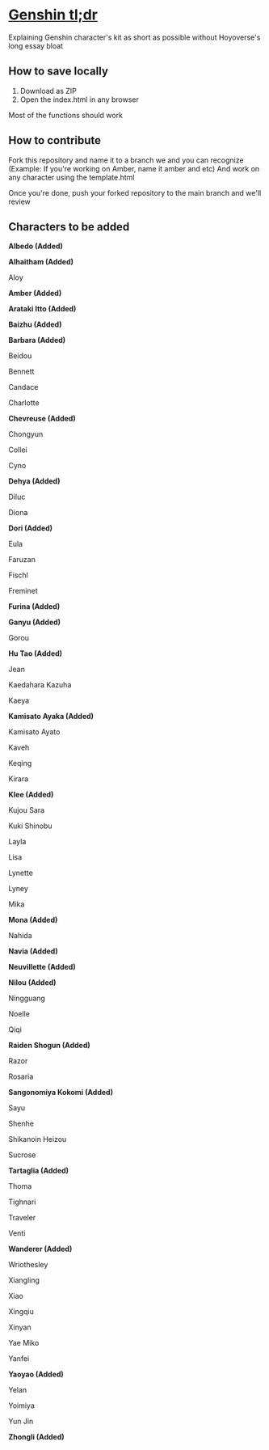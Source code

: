 # [Genshin tl;dr](https://notgumballer91.github.io/)
Explaining Genshin character's kit as short as possible without Hoyoverse's long essay bloat

## How to save locally
1. Download as ZIP
2. Open the index.html in any browser

Most of the functions should work

## How to contribute

Fork this repository and name it to a branch we and you can recognize (Example: If you're working on Amber, name it amber and etc)
And work on any character using the template.html

Once you're done, push your forked repository to the main branch and we'll review

## Characters to be added

**Albedo (Added)**

**Alhaitham (Added)**

Aloy

**Amber (Added)**

**Arataki Itto (Added)**

**Baizhu (Added)**

**Barbara (Added)**

Beidou

Bennett

Candace

Charlotte

**Chevreuse (Added)**

Chongyun

Collei

Cyno

**Dehya (Added)**

Diluc

Diona

**Dori (Added)**

Eula

Faruzan

Fischl

Freminet

**Furina (Added)**

**Ganyu (Added)**

Gorou

**Hu Tao (Added)**

Jean

Kaedahara Kazuha

Kaeya

**Kamisato Ayaka (Added)**

Kamisato Ayato

Kaveh

Keqing

Kirara

**Klee (Added)**

Kujou Sara

Kuki Shinobu

Layla

Lisa

Lynette

Lyney

Mika

**Mona (Added)**

Nahida

**Navia (Added)**

**Neuvillette (Added)**

**Nilou (Added)**

Ningguang

Noelle

Qiqi

**Raiden Shogun (Added)**

Razor

Rosaria

**Sangonomiya Kokomi (Added)**

Sayu

Shenhe

Shikanoin Heizou

Sucrose

**Tartaglia (Added)**

Thoma

Tighnari

Traveler

Venti

**Wanderer (Added)**

Wriothesley

Xiangling

Xiao

Xingqiu

Xinyan

Yae Miko

Yanfei

**Yaoyao (Added)**

Yelan

Yoimiya

Yun Jin

**Zhongli (Added)**